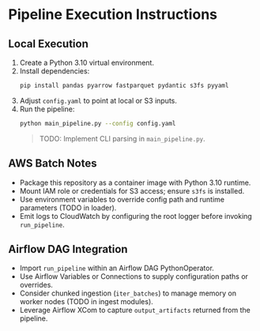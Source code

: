 # Pipeline Execution Instructions

## Local Execution
1. Create a Python 3.10 virtual environment.
2. Install dependencies:
   ```bash
   pip install pandas pyarrow fastparquet pydantic s3fs pyyaml
   ```
3. Adjust `config.yaml` to point at local or S3 inputs.
4. Run the pipeline:
   ```bash
   python main_pipeline.py --config config.yaml
   ```
   > TODO: Implement CLI parsing in `main_pipeline.py`.

## AWS Batch Notes
- Package this repository as a container image with Python 3.10 runtime.
- Mount IAM role or credentials for S3 access; ensure `s3fs` is installed.
- Use environment variables to override config path and runtime parameters (TODO in loader).
- Emit logs to CloudWatch by configuring the root logger before invoking `run_pipeline`.

## Airflow DAG Integration
- Import `run_pipeline` within an Airflow DAG PythonOperator.
- Use Airflow Variables or Connections to supply configuration paths or overrides.
- Consider chunked ingestion (`iter_batches`) to manage memory on worker nodes (TODO in ingest modules).
- Leverage Airflow XCom to capture `output_artifacts` returned from the pipeline.
